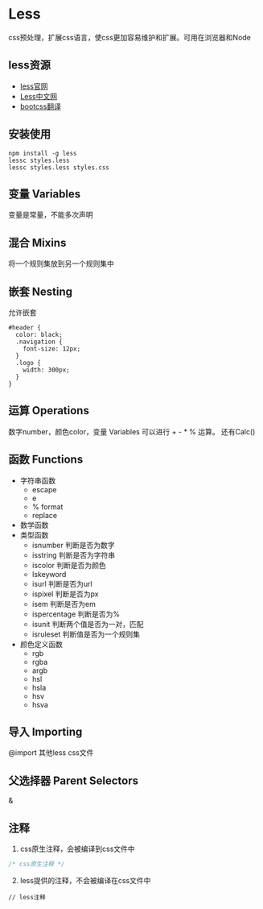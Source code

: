 # Less

css预处理，扩展css语言，使css更加容易维护和扩展。可用在浏览器和Node

## less资源

* [less官网](http://lesscss.org/)
* [Less中文网](http://lesscss.cn/)
* [bootcss翻译](https://less.bootcss.com/)

## 安装使用

```shell
npm install -g less
lessc styles.less
lessc styles.less styles.css
```

## 变量 Variables

变量是常量，不能多次声明

## 混合 Mixins

将一个规则集放到另一个规则集中

## 嵌套 Nesting

允许嵌套

```less
#header {
  color: black;
  .navigation {
    font-size: 12px;
  }
  .logo {
    width: 300px;
  }
}
```

## 运算 Operations

数字number，颜色color，变量 Variables 可以进行 + - * % 运算。 还有Calc()

## 函数 Functions

* 字符串函数
  * escape
  * e
  * % format
  * replace
* 数学函数
* 类型函数
  * isnumber 判断是否为数字
  * isstring 判断是否为字符串
  * iscolor 判断是否为颜色
  * lskeyword
  * isurl 判断是否为url
  * ispixel 判断是否为px
  * isem 判断是否为em
  * ispercentage 判断是否为%
  * isunit 判断两个值是否为一对，匹配
  * isruleset 判断值是否为一个规则集
* 颜色定义函数
  * rgb
  * rgba
  * argb
  * hsl
  * hsla
  * hsv
  * hsva

## 导入 Importing

@import 其他less css文件

## 父选择器 Parent Selectors

&

## 注释

1. css原生注释，会被编译到css文件中

```css
/* css原生注释 */
```

2. less提供的注释，不会被编译在css文件中

```less
// less注释
```
